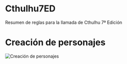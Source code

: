 # Cthulhu7ED
Resumen de reglas para la llamada de Cthulhu 7ª Edición

# Creación de personajes

![Creación de personajes](./personajes.png])
